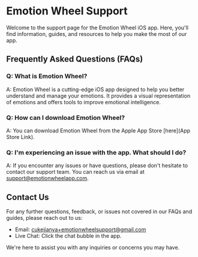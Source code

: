 # Emotion Wheel Support

Welcome to the support page for the Emotion Wheel iOS app. Here, you'll find information, guides, and resources to help you make the most of our app.

## Frequently Asked Questions (FAQs)

### Q: What is Emotion Wheel?
A: Emotion Wheel is a cutting-edge iOS app designed to help you better understand and manage your emotions. It provides a visual representation of emotions and offers tools to improve emotional intelligence.

### Q: How can I download Emotion Wheel?
A: You can download Emotion Wheel from the Apple App Store [here](App Store Link).

### Q: I'm experiencing an issue with the app. What should I do?
A: If you encounter any issues or have questions, please don't hesitate to contact our support team. You can reach us via email at [support@emotionwheelapp.com](mailto:support@emotionwheelapp.com).


## Contact Us

For any further questions, feedback, or issues not covered in our FAQs and guides, please reach out to us:

- Email: [cukejianya+emotionwheelsupport@gmail.com](mailto:cukejianya+emotionwheelsupport@gmail.com)
- Live Chat: Click the chat bubble in the app.

We're here to assist you with any inquiries or concerns you may have.
